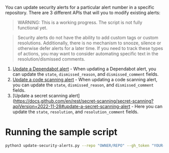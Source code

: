 You can update security alerts for a particular alert number in a specific repository. There are 3 different APIs that will you to modify existing alerts:

> WARNING: This is a working progress. The script is not fully functional yet.

> Security alerts do not have the ability to add custom tags or custom resolutions. Additionally, there is no mechanism to snooze, silence or otherwise defer alerts for a later time. If you need to track these types of actions, you may want to consider automating specific text in the resolution/dismissed comments.

1. [Update a Dependabot alert](https://docs.github.com/en/rest/dependabot/alerts?apiVersion=2022-11-28#update-a-dependabot-alert) - When updating a Dependabot alert, you can update the `state`, `dismissed_reason`, and `dismissed_comment` fields.
1. [Update a code scanning alert](https://docs.github.com/en/rest/code-scanning/code-scanning?apiVersion=2022-11-28#update-a-code-scanning-alert) - When updating a code scanning alert, you can update the `state`, `dismissed_reason`, and `dismissed_comment` fields.
1. [Update a secret scanning alert](https://docs.github.com/en/rest/secret-scanning/secret-scanning?apiVersion=2022-11-28#update-a-secret-scanning-alert - Here you can update the `state`, `resolution`, and `resolution_comment` fields.

# Running the sample script

``` bash
python3 update-security-alerts.py --repo "OWNER/REPO" --gh_token "YOUR-TOKEN" --alert_type "dependabot" --state "dismissed" --dismissed_reason "tolerable_risk" --dismissed_comment "This alert is accurate but we use a sanitizer." --alert_number "ALERT_NUMBER"
```

